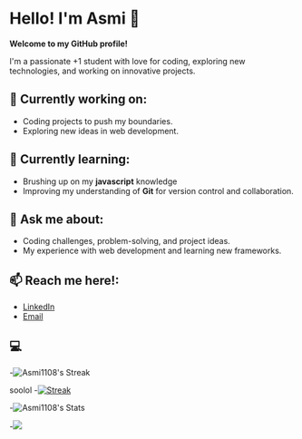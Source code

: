 # Hello! I'm Asmi 👋

**Welcome to my GitHub profile!**

I'm a passionate +1 student with love for coding, exploring new technologies, and working on innovative projects. 

## 🎯 Currently working on:
- Coding projects to push my boundaries.
- Exploring new ideas in web development.

## 🌱 Currently learning:
- Brushing up on my **javascript** knowledge
- Improving my understanding of **Git** for version control and collaboration.

## 💬 Ask me about:
- Coding challenges, problem-solving, and project ideas.
- My experience with web development and learning new frameworks.

## 📫 Reach me here!:
- [LinkedIn](www.linkedin.com/in/asmi-s-9b0129308)
- [Email](asmisaner08@gmail.com)

## 💻

-![Asmi1108's Streak](https://github-readme-streak-stats.herokuapp.com/?user=Asmi1108&theme=merko&hide_border=false)

soolol
-[![Streak](https://nirzak-streak-stats.vercel.app?user=Asmi1108&theme=merko&hide_border=true)](https://git.io/streak-stats)

-![Asmi1108's Stats](https://github-readme-stats.vercel.app/api?username=Asmi1108&theme=merko&show_icons=true&hide_border=false&count_private=true)

-[![](https://visitcount.itsvg.in/api?id=Asmi1108&label=Profile%20Views&color=5&icon=7&pretty=true)](https://visitcount.itsvg.in)

<!---
Asmi1108/Asmi1108 is a ✨ special ✨ repository because its `README.md` (this file) appears on your GitHub profile.
You can click the Preview link to take a look at your changes.
--->
